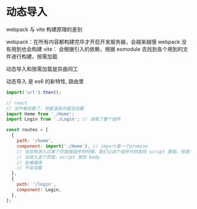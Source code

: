 # 动态导入

webpack 与 vite 构建原理的差别

webpack：在所有内容都构建完毕才开启开发服务器，会越来越慢 webpack 没有用到也会构建
vite： 会根据引入的依赖，根据 esmodule 去找到各个用到的文件进行构建，按需加载

动态导入和按需加载是异曲同工

动态导入 是 es6 的新特性, 路由里

```javascript
import('url').then();

// react
// 文件被加载了，但是渲染内容没加载
import Home from './Home';
import Login from './Login'; // 读取了整个组件

const routes = [
  {
    path: '/home',
    component: import('./Home'), // import是一个promise
    // 当没有进入过某个页面或组件的时候，我们让这个组件代码放在 script 里面，但是不塞入到 body 里面
    // 当进入这个页面，script 放到 body
    // 会被编译
    // 不会加载
  },
  {
    path: '/login',
    component: Login,
  },
];
```
